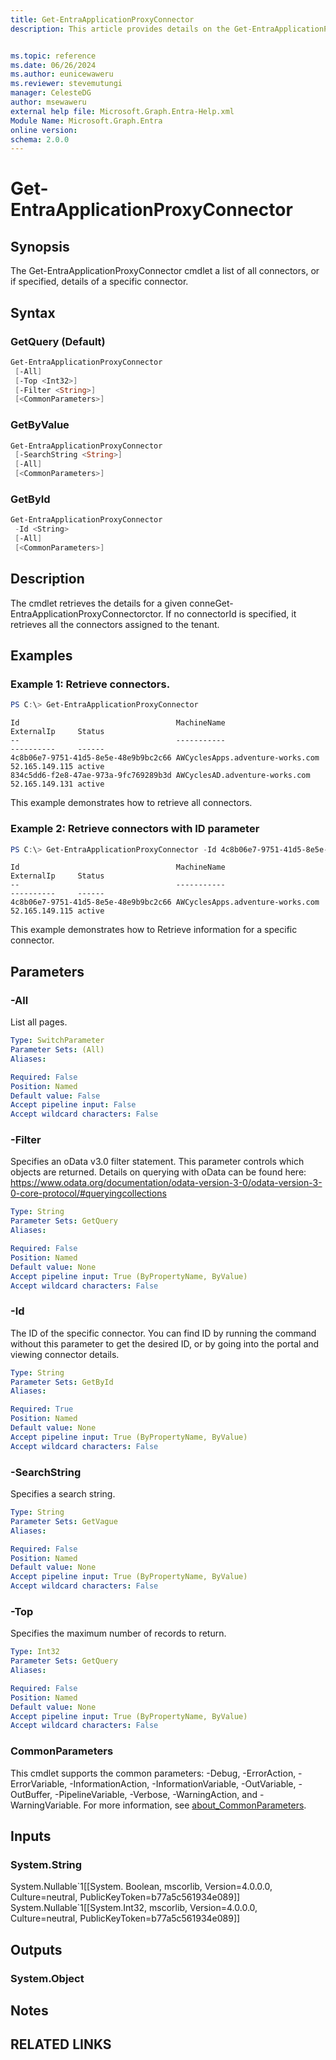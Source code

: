 ```yaml
---
title: Get-EntraApplicationProxyConnector
description: This article provides details on the Get-EntraApplicationProxyConnector Command.


ms.topic: reference
ms.date: 06/26/2024
ms.author: eunicewaweru
ms.reviewer: stevemutungi
manager: CelesteDG
author: msewaweru
external help file: Microsoft.Graph.Entra-Help.xml
Module Name: Microsoft.Graph.Entra
online version:
schema: 2.0.0
---
```


# Get-EntraApplicationProxyConnector

## Synopsis
The Get-EntraApplicationProxyConnector cmdlet a list of all connectors, or if specified, details of a specific connector.

## Syntax

### GetQuery (Default)
```powershell
Get-EntraApplicationProxyConnector
 [-All] 
 [-Top <Int32>] 
 [-Filter <String>] 
 [<CommonParameters>]
```

### GetByValue
```powershell
Get-EntraApplicationProxyConnector
 [-SearchString <String>] 
 [-All] 
 [<CommonParameters>]
```

### GetById
```powershell
Get-EntraApplicationProxyConnector
 -Id <String> 
 [-All] 
 [<CommonParameters>]
```

## Description
The  cmdlet retrieves the details for a given conneGet-EntraApplicationProxyConnectorctor.
If no connectorId is specified, it retrieves all the connectors assigned to the tenant.

## Examples

### Example 1: Retrieve connectors.
```powershell
PS C:\> Get-EntraApplicationProxyConnector
```
```output
Id                                   MachineName                      ExternalIp     Status
--                                   -----------                      ----------     ------
4c8b06e7-9751-41d5-8e5e-48e9b9bc2c66 AWCyclesApps.adventure-works.com 52.165.149.115 active
834c5dd6-f2e8-47ae-973a-9fc769289b3d AWCyclesAD.adventure-works.com   52.165.149.131 active
```
This example demonstrates how to retrieve all connectors.

### Example 2: Retrieve connectors with ID parameter
```powershell
PS C:\> Get-EntraApplicationProxyConnector -Id 4c8b06e7-9751-41d5-8e5e-48e9b9bc2c66
```
```output
Id                                   MachineName                      ExternalIp     Status
--                                   -----------                      ----------     ------
4c8b06e7-9751-41d5-8e5e-48e9b9bc2c66 AWCyclesApps.adventure-works.com 52.165.149.115 active
```

This example demonstrates how to Retrieve information for a specific connector.

## Parameters

### -All
List all pages.

```yaml
Type: SwitchParameter
Parameter Sets: (All)
Aliases:

Required: False
Position: Named
Default value: False
Accept pipeline input: False
Accept wildcard characters: False
```

### -Filter
Specifies an oData v3.0 filter statement.
This parameter controls which objects are returned.
Details on querying with oData can be found here: https://www.odata.org/documentation/odata-version-3-0/odata-version-3-0-core-protocol/#queryingcollections

```yaml
Type: String
Parameter Sets: GetQuery
Aliases:

Required: False
Position: Named
Default value: None
Accept pipeline input: True (ByPropertyName, ByValue)
Accept wildcard characters: False
```

### -Id
The ID of the specific connector.
You can find ID by running the command without this parameter to get the desired ID, or by going into the portal and viewing connector details.

```yaml
Type: String
Parameter Sets: GetById
Aliases:

Required: True
Position: Named
Default value: None
Accept pipeline input: True (ByPropertyName, ByValue)
Accept wildcard characters: False
```

### -SearchString
Specifies a search string.

```yaml
Type: String
Parameter Sets: GetVague
Aliases:

Required: False
Position: Named
Default value: None
Accept pipeline input: True (ByPropertyName, ByValue)
Accept wildcard characters: False
```

### -Top
Specifies the maximum number of records to return.

```yaml
Type: Int32
Parameter Sets: GetQuery
Aliases:

Required: False
Position: Named
Default value: None
Accept pipeline input: True (ByPropertyName, ByValue)
Accept wildcard characters: False
```

### CommonParameters
This cmdlet supports the common parameters: -Debug, -ErrorAction, -ErrorVariable, -InformationAction, -InformationVariable, -OutVariable, -OutBuffer, -PipelineVariable, -Verbose, -WarningAction, and -WarningVariable. For more information, see [about_CommonParameters](https://go.microsoft.com/fwlink/?LinkID=113216).

## Inputs

### System.String
System.Nullable\`1\[\[System. Boolean, mscorlib, Version=4.0.0.0, Culture=neutral, PublicKeyToken=b77a5c561934e089\]\] System.Nullable\`1\[\[System.Int32, mscorlib, Version=4.0.0.0, Culture=neutral, PublicKeyToken=b77a5c561934e089\]\]

## Outputs

### System.Object
## Notes

## RELATED LINKS